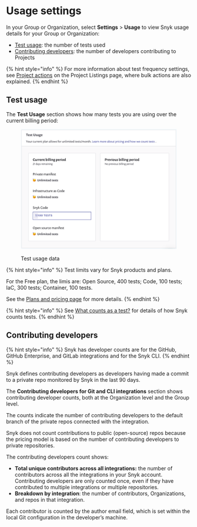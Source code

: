 # Usage settings

In your Group or Organization, select **Settings** > **Usage** to view Snyk usage details for your Group or Organization:

* [Test usage](usage-settings.md#test-usage): the number of tests used
* [Contributing developers](usage-settings.md#contributing-developers): the number of developers contributing to Projects

{% hint style="info" %}
For more information about test frequency settings, see [Project actions](../snyk-projects/#project-actions-on-the-project-listing-page) on the Project Listings page, where bulk actions are also explained.
{% endhint %}

## Test usage

The **Test Usage** section shows how many tests you are using over the current billing period:

<div align="left"><figure><img src="../../.gitbook/assets/test-usage.png" alt="Test usage data" width="563"><figcaption><p>Test usage data</p></figcaption></figure></div>

{% hint style="info" %}
Test limits vary for Snyk products and plans.

For the Free plan, the limis are: Open Source, 400 tests; Code, 100 tests; IaC, 300 tests; Container, 100 tests.

See the [Plans and pricing page](https://snyk.io/plans/) for more details.
{% endhint %}

{% hint style="info" %}
See [What counts as a test?](../../working-with-snyk/what-counts-as-a-test.md) for details of how Snyk counts tests.
{% endhint %}

## Contributing developers

{% hint style="info" %}
Snyk has developer counts are for the GitHub, GitHub Enterprise, and GitLab integrations and for the Snyk CLI.
{% endhint %}

Snyk defines contributing developers as developers having made a commit to a private repo monitored by Snyk in the last 90 days.

The **Contributing developers for Git and CLI integrations** section shows contributing developer counts, both at the Organization level and the Group level.

The counts indicate the number of contributing developers to the default branch of the private repos connected with the integration.

Snyk does not count contributions to public (open-source) repos because the pricing model is based on the number of contributing developers to private repositories.

The contributing developers count shows:

* **Total unique contributors across all integrations:** the number of contributors across all the integrations in your Snyk account. Contributing developers are only counted once, even if they have contributed to multiple integrations or multiple repositories.
* **Breakdown by integration**: the number of contributors, Organizations, and repos in that integration.

Each contributor is counted by the author email field, which is set within the local Git configuration in the developer’s machine.
